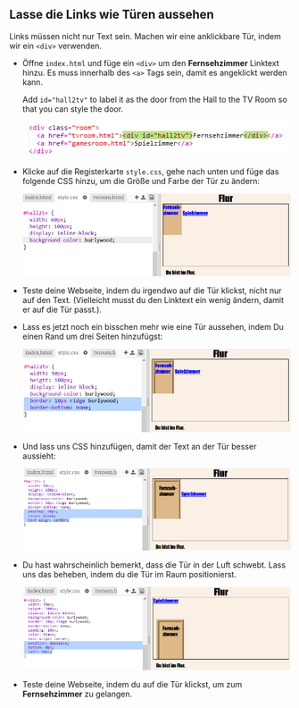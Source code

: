 ## Lasse die Links wie Türen aussehen

Links müssen nicht nur Text sein. Machen wir eine anklickbare Tür, indem wir ein `<div>` verwenden.

+ Öffne `index.html` und füge ein `<div>` um den **Fernsehzimmer** Linktext hinzu. Es muss innerhalb des `<a>` Tags sein, damit es angeklickt werden kann.
    
    Add `id="hall2tv"` to label it as the door from the Hall to the TV Room so that you can style the door.
    
    ![Screenshot](images/rooms-tvroom-div.png)

+ Klicke auf die Registerkarte `style.css`, gehe nach unten und füge das folgende CSS hinzu, um die Größe und Farbe der Tür zu ändern:
    
    ![screenshot](images/rooms-door-css1.png)

+ Teste deine Webseite, indem du irgendwo auf die Tür klickst, nicht nur auf den Text. (Vielleicht musst du den Linktext ein wenig ändern, damit er auf die Tür passt.).

+ Lass es jetzt noch ein bisschen mehr wie eine Tür aussehen, indem Du einen Rand um drei Seiten hinzufügst:
    
    ![screenshot](images/rooms-door-css2.png)

+ Und lass uns CSS hinzufügen, damit der Text an der Tür besser aussieht:
    
    ![screenshot](images/rooms-door-css3.png)

+ Du hast wahrscheinlich bemerkt, dass die Tür in der Luft schwebt. Lass uns das beheben, indem du die Tür im Raum positionierst.
    
    ![Screenshot](images/rooms-door-position.png)

+ Teste deine Webseite, indem du auf die Tür klickst, um zum **Fernsehzimmer** zu gelangen.